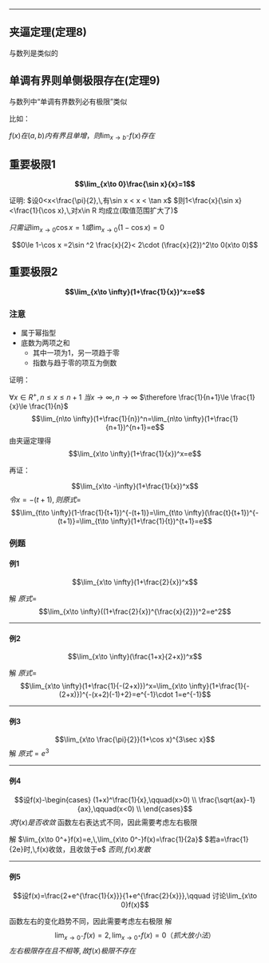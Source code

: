 
---

## 夹逼定理(定理8)

与数列是类似的

## 单调有界则单侧极限存在(定理9)

与数列中“单调有界数列必有极限”类似

比如：

$f(x)在(a,b)内有界且单增，则\lim_{x\to b^-}f(x)存在$

## 重要极限1

**$$\lim_{x\to 0}\frac{\sin x}{x}=1$$**

证明:
$设0<x<\frac{\pi}{2},\,有\sin x < x < \tan x$
$则1<\frac{x}{\sin x}<\frac{1}{\cos x},\,对x\in R 均成立(取值范围扩大了)$

$只需证\lim_{x\to 0}\cos x = 1或\lim_{x\to 0}(1-\cos x)=0$

$$0\le 1-\cos x =2\sin ^2 \frac{x}{2}< 2\cdot (\frac{x}{2})^2\to 0(x\to 0)$$

## 重要极限2
**$$\lim_{x\to \infty}(1+\frac{1}{x})^x=e$$**

### 注意
* 属于幂指型
* 底数为两项之和
  * 其中一项为1，另一项趋于零
  * 指数与趋于零的项互为倒数

证明：

$\forall x \in R^+,\,n\le x \le n+1$
$当x\to \infty,\,n\to \infty$
$\therefore \frac{1}{n+1}\le \frac{1}{x}\le \frac{1}{n}$
$$\lim_{n\to \infty}(1+\frac{1}{n})^n=\lim_{n\to \infty}(1+\frac{1}{n+1})^{n+1}=e$$
由夹逼定理得
$$\lim_{x\to \infty}(1+\frac{1}{x})^x=e$$

再证：

$$\lim_{x\to -\infty}(1+\frac{1}{x})^x$$
$令x=-(t+1),\,则原式=$
$$\lim_{t\to \infty}(1-\frac{1}{t+1})^{-(t+1)}=\lim_{t\to \infty}(\frac{t}{t+1})^{-(t+1)}=\lim_{t\to \infty}(1+\frac{1}{t})^{t+1}=e$$

### 例题

#### 例1
$$\lim_{x\to \infty}(1+\frac{2}{x})^x$$

解
$原式=$
$$\lim_{x\to \infty}((1+\frac{2}{x})^{\frac{x}{2}})^2=e^2$$

---

#### 例2
$$\lim_{x\to \infty}(\frac{1+x}{2+x})^x$$

解
$原式=$
$$\lim_{x\to \infty}(1+\frac{1}{-(2+x)})^x=\lim_{x\to \infty}(1+\frac{1}{-(2+x)})^{-(x+2)(-1)+2}=e^{-1}\cdot 1=e^{-1}$$

---

#### 例3
$$\lim_{x\to \frac{\pi}{2}}(1+\cos x)^{3\sec x}$$
解
$原式=e^3$

---

#### 例4
$$设f(x)-\begin{cases}
    (1+x)^\frac{1}{x},\qquad(x>0) \\
    \frac{\sqrt{ax}-1}{ax},\qquad(x<0) \\
\end{cases}$$
$求f(x)是否收敛$
函数左右表达式不同，因此需要考虑左右极限

解
$\lim_{x\to 0^+}f(x)=e,\,\lim_{x\to 0^-}f(x)=\frac{1}{2a}$
$若a=\frac{1}{2e}时,\,f(x)收敛，且收敛于e$
$否则,\,f(x)发散$

---


#### 例5
$$设f(x)=\frac{2+e^{\frac{1}{x}}}{1+e^{\frac{2}{x}}},\qquad 讨论\lim_{x\to 0}f(x)$$

函数左右的变化趋势不同，因此需要考虑左右极限
解
$$\lim_{x\to 0^-}f(x)=2,\,\lim_{x\to 0^+}f(x)=0（抓大放小法）$$
$左右极限存在且不相等,\,故f(x)极限不存在$

